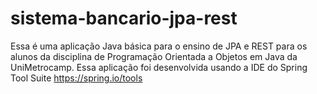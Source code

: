 # sistema-bancario-jpa-rest
Essa é uma aplicação Java básica para o ensino de JPA e REST para os alunos da disciplina de Programação Orientada a Objetos em Java da UniMetrocamp.
Essa aplicação foi desenvolvida usando a IDE do Spring Tool Suite https://spring.io/tools

